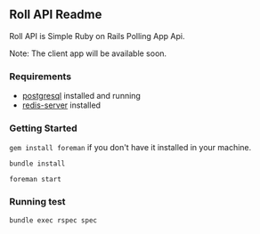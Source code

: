 
## Roll API Readme

Roll API is Simple Ruby on Rails Polling App Api.

Note: The client app will be available soon.


### Requirements

* [postgresql](http://www.postgresql.org) installed and running
* [redis-server](http://redis.io) installed


### Getting Started

`gem install foreman` if you don't have it installed in your machine.

`bundle install`

`foreman start`


### Running test

`bundle exec rspec spec`
